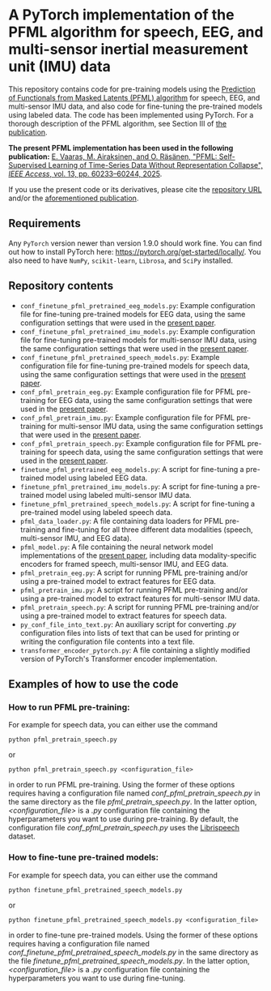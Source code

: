 # A PyTorch implementation of the PFML algorithm for speech, EEG, and multi-sensor inertial measurement unit (IMU) data

This repository contains code for pre-training models using the [Prediction of Functionals from Masked Latents (PFML) algorithm](https://ieeexplore.ieee.org/document/10947019) for speech, EEG, and multi-sensor IMU data, and also code for fine-tuning the pre-trained models using labeled data. The code has been implemented using PyTorch. For a thorough description of the PFML algorithm, see Section III of [the publication](https://ieeexplore.ieee.org/document/10947019).

**The present PFML implementation has been used in the following publication:**
[E. Vaaras, M. Airaksinen, and O. Räsänen, "PFML: Self-Supervised Learning of Time-Series Data Without Representation Collapse", _IEEE Access_, vol. 13, pp. 60233–60244, 2025](https://ieeexplore.ieee.org/document/10947019).

If you use the present code or its derivatives, please cite the [repository URL](https://github.com/SPEECHCOG/PFML) and/or the [aforementioned publication](https://ieeexplore.ieee.org/document/10947019).

## Requirements
Any `PyTorch` version newer than version 1.9.0 should work fine. You can find out how to install PyTorch here: https://pytorch.org/get-started/locally/. You also need to have `NumPy`, `scikit-learn`, `Librosa`, and `SciPy` installed.

## Repository contents
- `conf_finetune_pfml_pretrained_eeg_models.py`: Example configuration file for fine-tuning pre-trained models for EEG data, using the same configuration settings that were used in the [present paper](https://ieeexplore.ieee.org/document/10947019).
- `conf_finetune_pfml_pretrained_imu_models.py`: Example configuration file for fine-tuning pre-trained models for multi-sensor IMU data, using the same configuration settings that were used in the [present paper](https://ieeexplore.ieee.org/document/10947019).
- `conf_finetune_pfml_pretrained_speech_models.py`: Example configuration file for fine-tuning pre-trained models for speech data, using the same configuration settings that were used in the [present paper](https://ieeexplore.ieee.org/document/10947019).
- `conf_pfml_pretrain_eeg.py`: Example configuration file for PFML pre-training for EEG data, using the same configuration settings that were used in the [present paper](https://ieeexplore.ieee.org/document/10947019).
- `conf_pfml_pretrain_imu.py`: Example configuration file for PFML pre-training for multi-sensor IMU data, using the same configuration settings that were used in the [present paper](https://ieeexplore.ieee.org/document/10947019).
- `conf_pfml_pretrain_speech.py`: Example configuration file for PFML pre-training for speech data, using the same configuration settings that were used in the [present paper](https://ieeexplore.ieee.org/document/10947019).
- `finetune_pfml_pretrained_eeg_models.py`: A script for fine-tuning a pre-trained model using labeled EEG data.
- `finetune_pfml_pretrained_imu_models.py`: A script for fine-tuning a pre-trained model using labeled multi-sensor IMU data.
- `finetune_pfml_pretrained_speech_models.py`: A script for fine-tuning a pre-trained model using labeled speech data.
- `pfml_data_loader.py`: A file containing data loaders for PFML pre-training and fine-tuning for all three different data modalities (speech, multi-sensor IMU, and EEG data).
- `pfml_model.py`: A file containing the neural network model implementations of the [present paper](https://ieeexplore.ieee.org/document/10947019), including data modality-specific encoders for framed speech, multi-sensor IMU, and EEG data.
- `pfml_pretrain_eeg.py`: A script for running PFML pre-training and/or using a pre-trained model to extract features for EEG data.
- `pfml_pretrain_imu.py`: A script for running PFML pre-training and/or using a pre-trained model to extract features for multi-sensor IMU data.
- `pfml_pretrain_speech.py`: A script for running PFML pre-training and/or using a pre-trained model to extract features for speech data.
- `py_conf_file_into_text.py`: An auxiliary script for converting _.py_ configuration files into lists of text that can be used for printing or writing the configuration file contents into a text file.
- `transformer_encoder_pytorch.py`: A file containing a slightly modified version of PyTorch's Transformer encoder implementation.


## Examples of how to use the code


### How to run PFML pre-training:
For example for speech data, you can either use the command
```
python pfml_pretrain_speech.py
```
or
```
python pfml_pretrain_speech.py <configuration_file>
```
in order to run PFML pre-training. Using the former of these options requires having a configuration file named _conf_pfml_pretrain_speech.py_ in the same directory as the file _pfml_pretrain_speech.py_. In the latter option, _<configuration_file>_ is a _.py_ configuration file containing the hyperparameters you want to use during pre-training. By default, the configuration file _conf_pfml_pretrain_speech.py_ uses the [Librispeech](https://www.openslr.org/12) dataset.

### How to fine-tune pre-trained models:
For example for speech data, you can either use the command
```
python finetune_pfml_pretrained_speech_models.py
```
or
```
python finetune_pfml_pretrained_speech_models.py <configuration_file>
```
in order to fine-tune pre-trained models. Using the former of these options requires having a configuration file named _conf_finetune_pfml_pretrained_speech_models.py_ in the same directory as the file _finetune_pfml_pretrained_speech_models.py_. In the latter option, _<configuration_file>_ is a _.py_ configuration file containing the hyperparameters you want to use during fine-tuning.
